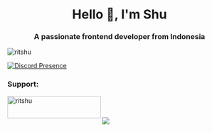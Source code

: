 <h1 align="center">Hello 👋, I'm Shu</h1>
<h3 align="center">A passionate frontend developer from Indonesia</h3>

<p align="left"> <img src="https://komarev.com/ghpvc/?username=ritshu&label=Profile%20views&color=0e75b6&style=flat" alt="ritshu" /> </p>

[![Discord Presence](https://lanyard-profile-readme.vercel.app/api/971417118694330428?animated=true&hideDiscrim=true&borderRadius=28px&idleMessage=Certified%20Hoshimachi%20Suisei's%20Simp)](https://discord.com/users/971417118694330428)

<h3 align="left">Support:</h3>
<p><a href="https://ko-fi.com/ritshu"> <img align="left" src="https://cdn.ko-fi.com/cdn/kofi3.png?v=3" height="50" width="210" alt="ritshu" /></a></p><br><br>

<a href="https://ko-fi.com/ritshu"><img src="https://user-images.githubusercontent.com/73097560/115834477-dbab4500-a447-11eb-908a-139a6edaec5c.gif"></a>
